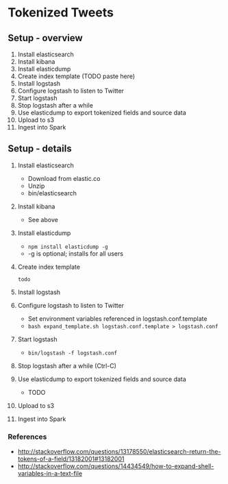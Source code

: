 # Tokenized Tweets 

## Setup - overview
1. Install elasticsearch
2. Install kibana
3. Install elasticdump
4. Create index template (TODO paste here)
5. Install logstash
6. Configure logstash to listen to Twitter 
7. Start logstash
8. Stop logstash after a while
9. Use elasticdump to export tokenized fields and source data
10. Upload to s3
11. Ingest into Spark

## Setup - details
1. Install elasticsearch
    * Download from elastic.co
    * Unzip
    * bin/elasticsearch
2. Install kibana
    * See above
3. Install elasticdump
    * `npm install elasticdump -g`
    * -g is optional; installs for all users
1. Create index template

    ```
    todo
    ```
5. Install logstash
6. Configure logstash to listen to Twitter 
    * Set environment variables referenced in logstash.conf.template
    * `bash expand_template.sh logstash.conf.template > logstash.conf`
7. Start logstash
    * `bin/logstash -f logstash.conf`
8. Stop logstash after a while (Ctrl-C)
9. Use elasticdump to export tokenized fields and source data
    * TODO
10. Upload to s3
11. Ingest into Spark



### References
* http://stackoverflow.com/questions/13178550/elasticsearch-return-the-tokens-of-a-field/13182001#13182001
* http://stackoverflow.com/questions/14434549/how-to-expand-shell-variables-in-a-text-file
